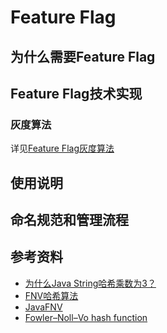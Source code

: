# Feature Flag

## 为什么需要Feature Flag

## Feature Flag技术实现

### 灰度算法

详见[Feature Flag灰度算法](docs/algorithm.md)

## 使用说明

## 命名规范和管理流程

## 参考资料

* [为什么Java String哈希乘数为3？](https://mp.weixin.qq.com/s/sCWQGU_OWiQkDUuSPXvw-w)
* [FNV哈希算法](https://blog.csdn.net/hustfoxy/article/details/23687239)
* [JavaFNV](https://github.com/Killeroid/JavaFNV)
* [Fowler–Noll–Vo hash function](https://en.wikipedia.org/wiki/Fowler%E2%80%93Noll%E2%80%93Vo_hash_function)